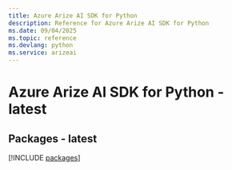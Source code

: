 ```yaml
---
title: Azure Arize AI SDK for Python
description: Reference for Azure Arize AI SDK for Python
ms.date: 09/04/2025
ms.topic: reference
ms.devlang: python
ms.service: arizeai
---
```

# Azure Arize AI SDK for Python - latest
## Packages - latest
[!INCLUDE [packages](arize-ai-index.md)]